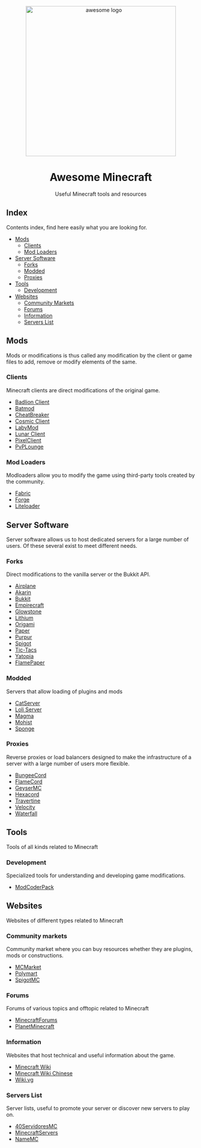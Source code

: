<p align="center">
  <img align="center" width="400px" src="https://raw.githubusercontent.com/sindresorhus/awesome/main/media/logo.svg" alt="awesome logo"/>
  <h1 align="center">Awesome Minecraft</h1>
  <p align="center">Useful Minecraft tools and resources</p>
</p>

## Index

Contents index, find here easily what you are looking for.

- [Mods](#mods)
  - [Clients](#clients)
  - [Mod Loaders](#mod-loaders)
- [Server Software](#server-Software)
  - [Forks](#forks)
  - [Modded](#modded)
  - [Proxies](#proxies)
- [Tools](#tools)
  - [Development](#development)
- [Websites](#websites)
  - [Community Markets](#community-markets)
  - [Forums](#forums)
  - [Information](#information)
  - [Servers List](#servers-list)

## Mods

Mods or modifications is thus called any modification by the client or game files to add, remove or modify elements of the same.

### Clients

Minecraft clients are direct modifications of the original game.

- [Badlion Client](https://client.badlion.net/)
- [Batmod](https://batmod.com/)
- [CheatBreaker](https://offlinecheatbreaker.com/)
- [Cosmic Client](https://cosmicclient.com/)
- [LabyMod](https://www.labymod.net/)
- [Lunar Client](https://www.lunarclient.com/)
- [PixelClient](https://www.mediafire.com/file/mo7pzys6699t5z0/PixelClient.zip/file)
- [PvPLounge](https://pvplounge.com/)

### Mod Loaders

Modloaders allow you to modify the game using third-party tools created by the community.

- [Fabric](https://fabricmc.net/)
- [Forge](https://files.minecraftforge.net/net/minecraftforge/forge/)
- [Liteloader](http://www.liteloader.com/)

## Server Software

Server software allows us to host dedicated servers for a large number of users. Of these several exist to meet different needs.

### Forks

Direct modifications to the vanilla server or the Bukkit API.

- [Airplane](https://airplane.gg/)
- [Akarin](https://github.com/Akarin-project/Akarin)
- [Bukkit](https://dev.bukkit.org/)
- [Empirecraft](https://github.com/starlis/empirecraft)
- [Glowstone](https://glowstone.net/)
- [Lithium](https://github.com/CaffeineMC/lithium-fabric)
- [Origami](https://github.com/Minebench/Origami)
- [Paper](https://papermc.io/)
- [Purpur](https://purpur.pl3x.net/)
- [Spigot](https://www.spigotmc.org/)
- [Tic-Tacs](https://github.com/Gegy/tic-tacs)
- [Yatopia](https://github.com/YatopiaMC/Yatopia)
- [FlamePaper](https://github.com/2lstudios-mc/FlamePaper)

### Modded

Servers that allow loading of plugins and mods

- [CatServer](https://catmc.org/)
- [Loli Server](https://github.com/Loli-Server/LoliServer1.16)
- [Magma](https://magmafoundation.org/)
- [Mohist](https://mohistmc.com/)
- [Sponge](https://www.spongepowered.org/)

### Proxies

Reverse proxies or load balancers designed to make the infrastructure of a server with a large number of users more flexible.

- [BungeeCord](https://www.spigotmc.org/wiki/bungeecord/)
- [FlameCord](https://github.com/2lstudios-mc/FlameCord)
- [GeyserMC](https://github.com/GeyserMC/Geyser)
- [Hexacord](https://github.com/CronixMC/HexaCord)
- [Travertine](https://github.com/PaperMC/Travertine)
- [Velocity](https://velocitypowered.com/)
- [Waterfall](https://github.com/PaperMC/Waterfall)

## Tools

Tools of all kinds related to Minecraft

### Development

Specialized tools for understanding and developing game modifications.

- [ModCoderPack](http://www.modcoderpack.com/)

## Websites

Websites of different types related to Minecraft

### Community markets

Community market where you can buy resources whether they are plugins, mods or constructions.

- [MCMarket](https://www.mc-market.org/resources/)
- [Polymart](https://polymart.org/)
- [SpigotMC](https://www.spigotmc.org/)

### Forums

Forums of various topics and offtopic related to Minecraft

- [MinecraftForums](https://www.minecraftforum.net/)
- [PlanetMinecraft](https://www.planetminecraft.com/forums/)

### Information

Websites that host technical and useful information about the game.

- [Minecraft Wiki](https://minecraft.fandom.com/wiki/Minecraft_Wiki)
- [Minecraft Wiki Chinese](https://minecraft.fandom.com/zh/wiki/Minecraft_Wiki)
- [Wiki.vg](https://wiki.vg/Main_Page)

### Servers List

Server lists, useful to promote your server or discover new servers to play on.

- [40ServidoresMC](http://40servidoresmc.es/)
- [MinecraftServers](https://minecraftservers.org/)
- [NameMC](https://namemc.com/)
